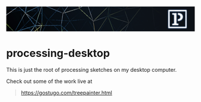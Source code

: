 ![processing](./readme.png)

# processing-desktop
This is just the root of processing sketches on my desktop computer.

Check out some of the work live at
> https://gostugo.com/treepainter.html